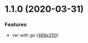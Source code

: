 # 1.1.0 (2020-03-31)


### Features

* ver with go ([466e250](https://github.com/adityaSharma369/sample_go/commit/466e2505e178a991c0f92972c905989fd95896da))



